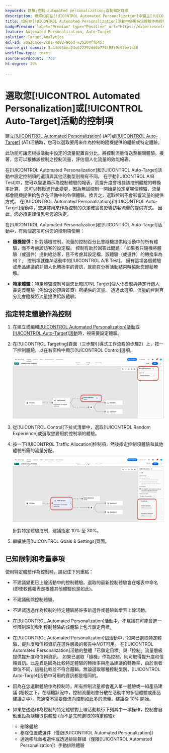 ```yaml
---
keywords: 體驗;控制;automated personalization;自動鎖定目標
description: 瞭解如何在[!UICONTROL Automated Personalization]中建立[!UICONTROL Auto-Target] (AP)或 [!DNL Adobe Target]活動時，選取要用來作為控制的體驗。
title: 如何在[!UICONTROL Automated Personalization]活動中使用特定體驗作為控制？
badgePremium: label="Premium" type="Positive" url="https://experienceleague.adobe.com/docs/target/using/introduction/intro.html?lang=zh-Hant#premium newtab=true" tooltip="檢視Target Premium包含的內容。"
feature: Automated Personalization, Auto-Target
solution: Target,Analytics
exl-id: a0a36ace-3cba-4d8d-9bbd-e35204ff6453
source-git-commit: 3a44c05bea24c622292dd0b774f88f0c93be1d88
workflow-type: tm+mt
source-wordcount: '768'
ht-degree: 39%

---
```


# 選取您[!UICONTROL Automated Personalization]或[!UICONTROL Auto-Target]活動的控制項

建立[[!UICONTROL Automated Personalization]](/help/main/c-activities/t-automated-personalization/automated-personalization.md) (AP)或[[!UICONTROL Auto-Target]](/help/main/c-activities/auto-target/auto-target-to-optimize.md) (AT)活動時，您可以選取要用來作為控制的隨機提供的體驗或特定體驗。

此功能可讓您根據活動中設定的流量配置百分比，將控制流量傳送至相關體驗。接著，您可以根據該控制之控制流量，評估個人化流量的效能報表。

在[!UICONTROL Automated Personalization]和[!UICONTROL Auto-Target]活動中設定控制項的選項與其他活動型別稍有不同。 在手動[!UICONTROL A/B Test]中，您可以變更顯示為控制體驗的報表，而提升度會根據該控制體驗的轉換率計算。 您可以輕鬆進行此變更，因為無論控制一開始是設定至哪個體驗，流量都會隨機提供給包含在活動中的各個體驗。換言之，選取控制不會影響流量的提供方式。 在[!UICONTROL Automated Personalization]和[!UICONTROL Auto-Target]活動中，您選擇用來作為控制的決定確實會影響訪客流量的提供方式。 因此，您必須更謹慎思考您的決定。

在[!UICONTROL Automated Personalization]和[!UICONTROL Auto-Target]活動中，有兩個選項可供您的控制項使用：

* **隨機提供**：針對隨機控制，流量的控制百分比會隨機提供給活動中的所有體驗，而不考慮該訪客的設定檔。 控制有助於回答此問題：「如果我只隨機將體驗（或選件）提供給訪客，且不考慮其設定檔，該體驗（或選件）的轉換率為何？」 控制項就像AI活動中的[!UICONTROL A/B Test]。 擁有這項各個體驗或產品建議的非個人化轉換率的資訊，就能在分析活動結果時協助您輕鬆瞭解。

* **特定體驗**：特定體驗控制可讓您比較[!DNL Target]個人化模型與特定行銷人員定義體驗（例如您的預設首頁）所提供的流量。 透過此選項，流量的控制百分比會隨機將流量提供給該體驗。

## 指定特定體驗作為控制

1. 在建立或編輯[[!UICONTROL Automated Personalization]活動](/help/main/c-activities/t-automated-personalization/create-ap-activity.md)或[[!UICONTROL Auto-Target]活動](/help/main/c-activities/t-test-ab/t-test-create-ab/ab-audience.md)時，視需要設定體驗。
1. 在[!UICONTROL Targeting]頁面（三步驟引導式工作流程的步驟2）上，按一下控制體驗，以在右窗格中顯示[!UICONTROL Control]選項。

   ![控制窗格](/help/main/c-activities/t-automated-personalization/assets/control.png)

1. 從[!UICONTROL Control]下拉式清單中，選取[!UICONTROL Random Experience]或選取您要用於控制項的體驗。

1. 按一下[!UICONTROL Traffic Allocation]控制項，然後指定控制項體驗和其他體驗所需的流量分配。

   ![流量分配邊欄](/help/main/c-activities/t-automated-personalization/assets/traffic-allocation.png)

   針對特定體驗控制，建議指定 10% 至 30%。

1. 繼續使用[!UICONTROL Goals & Settings]頁面。

## 已知限制和考量事項

使用特定體驗作為控制時，請記住下列重點：

* 不建議變更已上線活動中的控制體驗。選取的最新控制體驗會在報表中命名 (即使較舊報表是根據其他體驗也是如此)。
* 不建議刪除控制體驗。
* 不建議透過作為控制的特定體驗將許多新選件或體驗新增至上線活動。
* 在[!UICONTROL Automated Personalization]活動中，不建議在可能會進一步限制誰能看到控制體驗的該體驗上包含鎖定目標。
* 在[!UICONTROL Automated Personalization]個活動中，如果已選取特定體驗，提升度和信賴資訊在選件層級的報告中&#x200B;*NOT*&#x200B;可用。 在[!UICONTROL Automated Personalization]活動的整體「已鎖定目標」與「控制」流量層級提供提升度和信賴資訊。 如果已選取「隨機」作為控制，則可取得提升度和信賴資訊。此差異是因為比較特定體驗的轉換率與產品建議的轉換率，由於兩者單位不同，這種比較並不符合邏輯。無論選取哪種控制型別，[!UICONTROL Auto-Target]活動中可用的資訊都是相同的。
* 因為在您選取體驗作為控制時，所有控制流量都會進入單一體驗或一組產品建議 (相較之下，在隨機狀況中，控制流量則會分散在活動中的多個體驗或產品建議之中)，您通常不需要像流向控制如此多的流量。建議從 10% 開始。
* 如果您透過作為控制的特定體驗對上線活動執行下列其中一項操作，控制會自動重設為隨機提供體驗 (而不是先前選取的特定體驗):

   * 刪除體驗
   * 移除位置或選件（僅限[!UICONTROL Automated Personalization]）
   * 透過移除重複選件或透過排除群組（僅限[!UICONTROL Automated Personalization]）手動排除體驗
